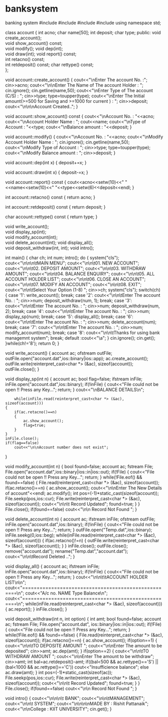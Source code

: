 # banksystem
banking system
#include<iostream>
#include<fstream>
#include<cctype>
#include<iomanip>
using namespace std;



class account
{
	int acno;
	char name[50];
	int deposit;
	char type;
public:
	void create_account();	
	void show_account() const;	
	void modify();
	void dep(int);	
	void draw(int);	
	void report() const;	
	int retacno() const;	
	int retdeposit() const;	
	char rettype() const;	
};         

void account::create_account()
{
	cout<<"\nEnter The account No. :";
	cin>>acno;
	cout<<"\n\nEnter The Name of The account Holder : ";
	cin.ignore();
	cin.getline(name,50);
	cout<<"\nEnter Type of The account (C/S) : ";
	cin>>type;
	type=toupper(type);
	cout<<"\nEnter The Initial amount(>=500 for Saving and >=1000 for current ) : ";
	cin>>deposit;
	cout<<"\n\n\nAccount Created..";
}

void account::show_account() const
{
	cout<<"\nAccount No. : "<<acno;
	cout<<"\nAccount Holder Name : ";
	cout<<name;
	cout<<"\nType of Account : "<<type;
	cout<<"\nBalance amount : "<<deposit;
}


void account::modify()
{
	cout<<"\nAccount No. : "<<acno;
	cout<<"\nModify Account Holder Name : ";
	cin.ignore();
	cin.getline(name,50);
	cout<<"\nModify Type of Account : ";
	cin>>type;
	type=toupper(type);
	cout<<"\nModify Balance amount : ";
	cin>>deposit;
}

	
void account::dep(int x)
{
	deposit+=x;
}
	
void account::draw(int x)
{
	deposit-=x;
}
	
void account::report() const
{
	cout<<acno<<setw(10)<<" "<<name<<setw(10)<<" "<<type<<setw(6)<<deposit<<endl;
}

	
int account::retacno() const
{
	return acno;
}

int account::retdeposit() const
{
	return deposit;
}

char account::rettype() const
{
	return type;
}



void write_account();	
void display_sp(int);	
void modify_account(int);	
void delete_account(int);
void display_all();		
void deposit_withdraw(int, int); 
void intro();	



int main()
{
	char ch;
	int num;
	intro();
	do
	{
		system("cls");
		cout<<"\n\n\n\tMAIN MENU";
		cout<<"\n\n\t01. NEW ACCOUNT";
		cout<<"\n\n\t02. DEPOSIT AMOUNT";
		cout<<"\n\n\t03. WITHDRAW AMOUNT";
		cout<<"\n\n\t04. BALANCE ENQUIRY";
		cout<<"\n\n\t05. ALL ACCOUNT HOLDER LIST";
		cout<<"\n\n\t06. CLOSE AN ACCOUNT";
		cout<<"\n\n\t07. MODIFY AN ACCOUNT";
		cout<<"\n\n\t08. EXIT";
		cout<<"\n\n\tSelect Your Option (1-8) ";
		cin>>ch;
		system("cls");
		switch(ch)
		{
		case '1':
			write_account();
			break;
		case '2':
			cout<<"\n\n\tEnter The account No. : "; cin>>num;
			deposit_withdraw(num, 1);
			break;
		case '3':
			cout<<"\n\n\tEnter The account No. : "; cin>>num;
			deposit_withdraw(num, 2);
			break;
		case '4': 
			cout<<"\n\n\tEnter The account No. : "; cin>>num;
			display_sp(num);
			break;
		case '5':
			display_all();
			break;
		case '6':
			cout<<"\n\n\tEnter The account No. : "; cin>>num;
			delete_account(num);
			break;
		 case '7':
			cout<<"\n\n\tEnter The account No. : "; cin>>num;
			modify_account(num);
			break;
		 case '8':
			cout<<"\n\n\tThanks for using bank managemnt system";
			break;
		 default :cout<<"\a";
		}
		cin.ignore();
		cin.get();
	}while(ch!='8');
	return 0;
}

void write_account()
{
	account ac;
	ofstream outFile;
	outFile.open("account.dat",ios::binary|ios::app);
	ac.create_account();
	outFile.write(reinterpret_cast<char *> (&ac), sizeof(account));
	outFile.close();
}


void display_sp(int n)
{
	account ac;
	bool flag=false;
	ifstream inFile;
	inFile.open("account.dat",ios::binary);
	if(!inFile)
	{
		cout<<"File could not be open !! Press any Key...";
		return;
	}
	cout<<"\nBALANCE DETAILS\n";

    	while(inFile.read(reinterpret_cast<char *> (&ac), sizeof(account)))
	{
		if(ac.retacno()==n)
		{
			ac.show_account();
			flag=true;
		}
	}
	inFile.close();
	if(flag==false)
		cout<<"\n\nAccount number does not exist";
}


void modify_account(int n)
{
	bool found=false;
	account ac;
	fstream File;
	File.open("account.dat",ios::binary|ios::in|ios::out);
	if(!File)
	{
		cout<<"File could not be open !! Press any Key...";
		return;
	}
	while(!File.eof() && found==false)
	{
		File.read(reinterpret_cast<char *> (&ac), sizeof(account));
		if(ac.retacno()==n)
		{
			ac.show_account();
			cout<<"\n\nEnter The New Details of account"<<endl;
			ac.modify();
			int pos=(-1)*static_cast<int>(sizeof(account));
			File.seekp(pos,ios::cur);
			File.write(reinterpret_cast<char *> (&ac), sizeof(account));
			cout<<"\n\n\t Record Updated";
			found=true;
		  }
	}
	File.close();
	if(found==false)
		cout<<"\n\n Record Not Found ";
}



void delete_account(int n)
{
	account ac;
	ifstream inFile;
	ofstream outFile;
	inFile.open("account.dat",ios::binary);
	if(!inFile)
	{
		cout<<"File could not be open !! Press any Key...";
		return;
	}
	outFile.open("Temp.dat",ios::binary);
	inFile.seekg(0,ios::beg);
	while(inFile.read(reinterpret_cast<char *> (&ac), sizeof(account)))
	{
		if(ac.retacno()!=n)
		{
			outFile.write(reinterpret_cast<char *> (&ac), sizeof(account));
		}
	}
	inFile.close();
	outFile.close();
	remove("account.dat");
	rename("Temp.dat","account.dat");
	cout<<"\n\n\tRecord Deleted ..";
}


void display_all()
{
	account ac;
	ifstream inFile;
	inFile.open("account.dat",ios::binary);
	if(!inFile)
	{
		cout<<"File could not be open !! Press any Key...";
		return;
	}
	cout<<"\n\n\t\tACCOUNT HOLDER LIST\n\n";
	cout<<"====================================================\n";
	cout<<"A/c no.      NAME           Type  Balance\n";
	cout<<"====================================================\n";
	while(inFile.read(reinterpret_cast<char *> (&ac), sizeof(account)))
	{
		ac.report();
	}
	inFile.close();
}


void deposit_withdraw(int n, int option)
{
	int amt;
	bool found=false;
	account ac;
	fstream File;
	File.open("account.dat", ios::binary|ios::in|ios::out);
	if(!File)
	{
		cout<<"File could not be open !! Press any Key...";
		return;
	}
	while(!File.eof() && found==false)
	{
		File.read(reinterpret_cast<char *> (&ac), sizeof(account));
		if(ac.retacno()==n)
		{
			ac.show_account();
			if(option==1)
			{
				cout<<"\n\n\tTO DEPOSITE AMOUNT ";
				cout<<"\n\nEnter The amount to be deposited";
				cin>>amt;
				ac.dep(amt);
			}
			if(option==2)
			{
				cout<<"\n\n\tTO WITHDRAW AMOUNT ";
				cout<<"\n\nEnter The amount to be withdraw";
				cin>>amt;
				int bal=ac.retdeposit()-amt;
				if((bal<500 && ac.rettype()=='S') || (bal<1000 && ac.rettype()=='C'))
					cout<<"Insufficience balance";
				else
					ac.draw(amt);
			}
			int pos=(-1)*static_cast<int>(sizeof(ac));
			File.seekp(pos,ios::cur);
			File.write(reinterpret_cast<char *> (&ac), sizeof(account));
			cout<<"\n\n\t Record Updated";
			found=true;
	       }
         }
	File.close();
	if(found==false)
		cout<<"\n\n Record Not Found ";
}



void intro()
{
	cout<<"\n\n\n\t  BANK";
	cout<<"\n\n\tMANAGEMENT";
	cout<<"\n\n\t  SYSTEM";
	cout<<"\n\n\n\nMADE BY : Rishit Pattanaik";
	cout<<"\n\nCollege : KIIT UNIVERSITY";
	cin.get();
}
